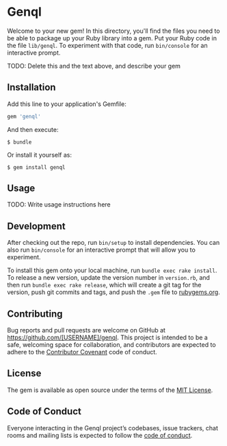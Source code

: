 # Genql

Welcome to your new gem! In this directory, you'll find the files you need to be able to package up your Ruby library into a gem. Put your Ruby code in the file `lib/genql`. To experiment with that code, run `bin/console` for an interactive prompt.

TODO: Delete this and the text above, and describe your gem

## Installation

Add this line to your application's Gemfile:

```ruby
gem 'genql'
```

And then execute:

    $ bundle

Or install it yourself as:

    $ gem install genql

## Usage

TODO: Write usage instructions here

## Development

After checking out the repo, run `bin/setup` to install dependencies. You can also run `bin/console` for an interactive prompt that will allow you to experiment.

To install this gem onto your local machine, run `bundle exec rake install`. To release a new version, update the version number in `version.rb`, and then run `bundle exec rake release`, which will create a git tag for the version, push git commits and tags, and push the `.gem` file to [rubygems.org](https://rubygems.org).

## Contributing

Bug reports and pull requests are welcome on GitHub at https://github.com/[USERNAME]/genql. This project is intended to be a safe, welcoming space for collaboration, and contributors are expected to adhere to the [Contributor Covenant](http://contributor-covenant.org) code of conduct.

## License

The gem is available as open source under the terms of the [MIT License](https://opensource.org/licenses/MIT).

## Code of Conduct

Everyone interacting in the Genql project’s codebases, issue trackers, chat rooms and mailing lists is expected to follow the [code of conduct](https://github.com/[USERNAME]/genql/blob/master/CODE_OF_CONDUCT.md).
